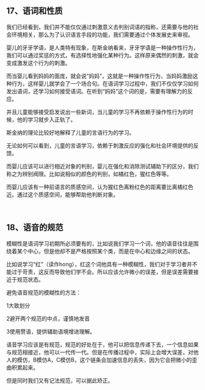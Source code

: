 <h2>17、语词和性质</h2><p data-pid="rdKw9sRP">我们已经看到，我们并不能仅仅通过刺激意义去判别词语的指称，还需要与他的社会环境相关，那么为了认识语言手段的功能，我们需要通过个体发展史来审视。</p><p data-pid="Ofp_iNap">婴儿的牙牙学语，是人类特有现象，在斯金纳看来，牙牙学语是一种操作性行为，我们可以通过奖惩的方式，有选择性地强化某种行为。这样原来偶然的刺激，就会变成激发这个行为的刺激。</p><p data-pid="GF40lYvN">而当婴儿看到妈妈的面庞，就会说“妈妈”，这就是一种操作性行为，当妈妈激励这种行为，这样婴儿就学会了一个场合句。在语词学习过程中，我们不仅仅学习如何发出语词，还学习如何接受语词。在听到“妈妈”这个词的是，需要有理解力的反应。</p><p data-pid="r7KHqlT9">并且儿童能够接受启发说出一些新词，当儿童的学习不再依赖于操作性行为的时候，他的学习就步入正轨了。</p><p data-pid="JQnvENvQ">斯金纳的理论比较好地解释了儿童的言语行为的学习。</p><p data-pid="okbNmL-m">无论如何可以看到，儿童的言语学习，依赖于刺激反应的强化和社会环境提供的反馈。</p><p data-pid="R0cVubcL">而婴儿应该可以进行相近对象的判别，婴儿在强化和消除测试辅助下的区分，我们称之为辨别阀限。比如说相似的颜色的判别，如橘红色，猩红色等等。</p><p data-pid="wTRfYV1z">而婴儿应该有一种前语言的质感空间，认为猩红色离粉红色的距离要比离橘红色近。通过这个质感空间，能够帮助他判断对象。</p><p><br></p><h2>18、语音的规范</h2><p data-pid="1AYNZVnk">模糊性是语词学习初期所必须要有的，比如说我们学习一个词，他的语音往往是围绕着某个中心，但是他却不是严格按照某个类，而是在中心和边缘之间的状态。</p><p data-pid="Xd6OUwm4">比如说学习“红”（读作hong），红这个词他具有一种模糊性，我们对于学习者并不能过于苛责，这反而导致他们学不会。所以应该允许微小的误差，但是误差需要接近于规范状态。</p><p data-pid="H_87BsXf">避免语音规范的模糊性的方法：</p><p data-pid="sgTw_uom">1大致划分</p><p data-pid="Nq1xrwYf">2避开两个规范的中点，谨慎地发音</p><p data-pid="9DuBZ1MF">3使用赘语，提供辅助语境增进理解。</p><p data-pid="dMZh_eKX">语音学习应该是有规范，规范的好处在于，他可以把信息传递下去，一个信息如果与规范相接近，他可以一代传一代。但是在传播过程中，实际上会增大误差，对他人的模仿，B模仿A，C模仿B，这个链条会加速信息的丢失，因为它会把微小的歪曲积累起来。</p><p data-pid="FIFxa1XH">但是同时我们又有记法规范，可以据此矫正。</p><p></p>